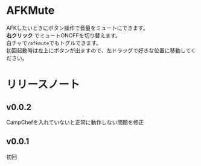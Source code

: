 # AFKMute
AFKしたいときにボタン操作で音量をミュートにできます。  
__右クリック__ でミュートONOFFを切り替えます。  
白チャで`/afkmute`でもトグルできます。  
初回起動時は左上にボタンが出ますので、左ドラッグで好きな位置に移動してください。
# リリースノート

## v0.0.2
CampChefを入れていないと正常に動作しない問題を修正

## v0.0.1
初回
